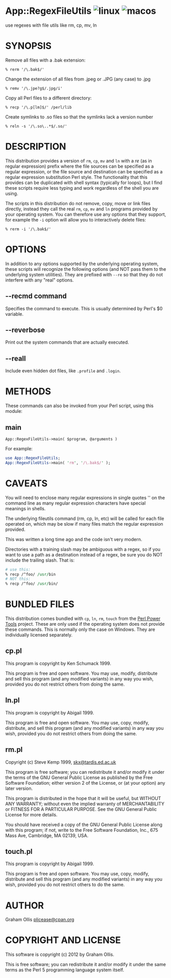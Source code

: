 # App::RegexFileUtils ![linux](https://github.com/plicease/App-RegexFileUtils/workflows/linux/badge.svg) ![macos](https://github.com/plicease/App-RegexFileUtils/workflows/macos/badge.svg)

use regexes with file utils like rm, cp, mv, ln

# SYNOPSIS

Remove all files with a .bak extension:

```
% rerm '/\.bak$/'
```

Change the extension of all files from .jpeg or .JPG (any case) to .jpg

```
% remv '/\.jpe?g$/.jpg/i'
```

Copy all Perl files to a different directory:

```
% recp '/\.p[lm]$/' /perl/lib
```

Create symlinks to .so files so that the symlinks lack a version number

```
% reln -s '/\.so\..*$/.so/'
```

# DESCRIPTION

This distribution provides a version of `rm`, `cp`, `mv` and `ln` with a _re_ 
(as in regular expression) prefix where the file sources can be specified as a regular
expression, or the file source and destination can be specified as a regular expression 
substitution Perl style.  The functionality that this provides can be duplicated with 
shell syntax (typically for loops), but I find these scripts require less typing and 
work regardless of the shell you are using.

The scripts in this distribution do not remove, copy, move or link files directly, 
instead they call the real `rm`, `cp`, `mv` and `ln` programs provided by your
operating system.  You can therefore use any options that they support, for example
the `-i` option will allow you to interactively delete files:

```
% rerm -i '/\.bak$/'
```

# OPTIONS

In addition to any options supported by the underlying operating system, these scripts
will recognize the following options (and NOT pass them to the underlying system utilities).
They are prefixed with `--re` so that they do not interfere with any "real" options.

## --recmd command

Specifies the command to execute.  This is usually determined by Perl's $0 variable.

## --reverbose

Print out the system commands that are actually executed.

## --reall

Include even hidden dot files, like `.profile` and `.login`.

# METHODS

These commands can also be invoked from your Perl script, using this module:

## main

```
App::RegexFileUtils->main( $program, @arguments )
```

For example:

```perl
use App::RegexFileUtils;
App::RegexFileUtils->main( 'rm', '/\.bak$/' );
```

# CAVEATS

You will need to enclose many regular expressions in single
quotes '' on the command line as many regular expression characters
have special meanings in shells.

The underlying fileutils command (rm, cp, ln, etc) will be called
for each file operated on, which may be slow if many files match
the regular expression provided.

This was written a long time ago and the code isn't very modern.

Directories with a training slash may be ambiguous with a regex, so
if you want to use a path as a destination instead of a regex, be
sure you do NOT include the trailing slash.  That is:

```perl
# use this:
% recp /^foo/ /usr/bin
# NOT this:
% recp /^foo/ /usr/bin/
```

# BUNDLED FILES

This distribution comes bundled with `cp`, `ln`, `rm`, `touch`
from the [Perl Power Tools](https://metacpan.org/release/ppt) project.
These are only used if the operating system does not provide these
commands.  This is normally only the case on Windows.  They are individually
licensed separately.

## cp.pl

This program is copyright by Ken Schumack 1999.

This program is free and open software. You may use, modify, distribute
and sell this program (and any modified variants) in any way you wish,
provided you do not restrict others from doing the same.

## ln.pl

This program is copyright by Abigail 1999.

This program is free and open software. You may use, copy, modify, distribute,
and sell this program (and any modified variants) in any way you wish,
provided you do not restrict others from doing the same.

## rm.pl

Copyright (c) Steve Kemp 1999, skx@tardis.ed.ac.uk

This program is free software; you can redistribute it and/or
modify it under the terms of the GNU General Public License
as published by the Free Software Foundation; either version 2
of the License, or (at your option) any later version.

This program is distributed in the hope that it will be useful,
but WITHOUT ANY WARRANTY; without even the implied warranty of
MERCHANTABILITY or FITNESS FOR A PARTICULAR PURPOSE.  See the
GNU General Public License for more details.

You should have received a copy of the GNU General Public License
along with this program; if not, write to the Free Software
Foundation, Inc., 675 Mass Ave, Cambridge, MA 02139, USA.

## touch.pl

This program is copyright by Abigail 1999.

This program is free and open software. You may use, copy, modify, distribute
and sell this program (and any modified variants) in any way you wish,
provided you do not restrict others to do the same.

# AUTHOR

Graham Ollis <plicease@cpan.org>

# COPYRIGHT AND LICENSE

This software is copyright (c) 2012 by Graham Ollis.

This is free software; you can redistribute it and/or modify it under
the same terms as the Perl 5 programming language system itself.
